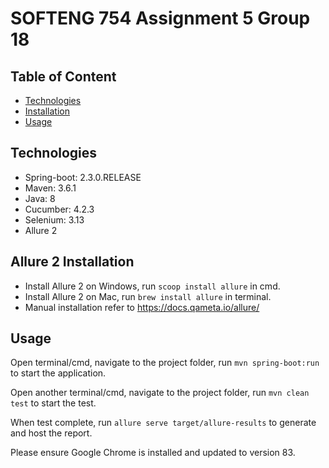 # SOFTENG 754 Assignment 5 Group 18

## Table of Content
* [Technologies](#technologies)
* [Installation](#allure-2-installation)
* [Usage](#usage)


## Technologies
* Spring-boot: 2.3.0.RELEASE
* Maven: 3.6.1
* Java: 8
* Cucumber: 4.2.3
* Selenium: 3.13
* Allure 2

## Allure 2 Installation 
* Install Allure 2 on Windows, run `scoop install allure` in cmd.
* Install Allure 2 on Mac, run `brew install allure` in terminal.
* Manual installation refer to https://docs.qameta.io/allure/

## Usage
Open terminal/cmd, navigate to the project folder, run `mvn spring-boot:run` to start the application.

Open another terminal/cmd, navigate to the project folder, run `mvn clean test` to start the test.

When test complete, run `allure serve target/allure-results` to generate and host the report.

Please ensure Google Chrome is installed and updated to version 83.
   
